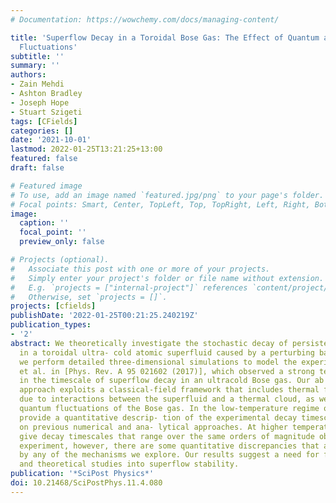 ```yaml
---
# Documentation: https://wowchemy.com/docs/managing-content/

title: 'Superflow Decay in a Toroidal Bose Gas: The Effect of Quantum and Thermal
  Fluctuations'
subtitle: ''
summary: ''
authors:
- Zain Mehdi
- Ashton Bradley
- Joseph Hope
- Stuart Szigeti
tags: [CFields]
categories: []
date: '2021-10-01'
lastmod: 2022-01-25T13:21:25+13:00
featured: false
draft: false

# Featured image
# To use, add an image named `featured.jpg/png` to your page's folder.
# Focal points: Smart, Center, TopLeft, Top, TopRight, Left, Right, BottomLeft, Bottom, BottomRight.
image:
  caption: ''
  focal_point: ''
  preview_only: false

# Projects (optional).
#   Associate this post with one or more of your projects.
#   Simply enter your project's folder or file name without extension.
#   E.g. `projects = ["internal-project"]` references `content/project/deep-learning/index.md`.
#   Otherwise, set `projects = []`.
projects: [cfields]
publishDate: '2022-01-25T00:21:25.240219Z'
publication_types:
- '2'
abstract: We theoretically investigate the stochastic decay of persistent currents
  in a toroidal ultra- cold atomic superfluid caused by a perturbing barrier. Specifically,
  we perform detailed three-dimensional simulations to model the experiment of Kumar
  et al. in [Phys. Rev. A 95 021602 (2017)], which observed a strong temperature dependence
  in the timescale of superflow decay in an ultracold Bose gas. Our ab initio numerical
  approach exploits a classical-field framework that includes thermal fluctuations
  due to interactions between the superfluid and a thermal cloud, as well as the intrinsic
  quantum fluctuations of the Bose gas. In the low-temperature regime our simulations
  provide a quantitative descrip- tion of the experimental decay timescales, improving
  on previous numerical and ana- lytical approaches. At higher temperatures, our simulations
  give decay timescales that range over the same orders of magnitude observed in the
  experiment, however, there are some quantitative discrepancies that are not captured
  by any of the mechanisms we explore. Our results suggest a need for further experimental
  and theoretical studies into superflow stability.
publication: '*SciPost Physics*'
doi: 10.21468/SciPostPhys.11.4.080
---
```

